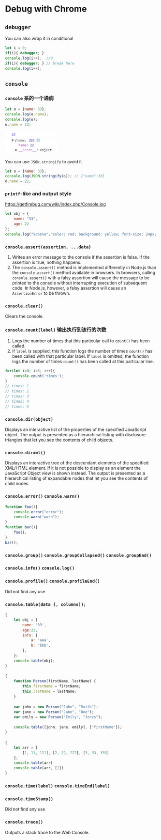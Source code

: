 # Debug with Chrome


## `debugger`
You can also wrap it in conditional
```js
let i = 0;
if(i){ debugger; }
console.log(i++);  //0
if(i){ debugger; } // break here
console.log(i++);
```


## `console`
### `console` 系的一个通病
```js
let o = {name: 33};
console.log(o.name);
console.log(o);
o.name = 22;
```
![console](console.png)  

You can use `JSON.stringify` to avoid it
```js
let o = {name: 33};
console.log(JSON.stringify(o)); // {"name":33}
o.name = 22;
```


### `printf`-like and output style
https://getfirebug.com/wiki/index.php/Console.log
```js
let obj = {
    name: "33",
    age: 22
};
console.log("%c%s%o","color: red; background: yellow; font-size: 24px; font-weight: bold;", "对象引用：", obj);
```


### `console.assert(assertion, ...data)`
1. Writes an error message to the console if the assertion is false. If the
assertion is true, nothing happens.
2. The `console.assert()` method is implemented differently in Node.js than the
`console.assert()` method available in browsers.
In browsers, calling `console.assert()` with a falsy assertion will cause the
message to be printed to the console without interrupting execution of
subsequent code. In Node.js, however, a falsy assertion will cause an
`AssertionError` to be thrown.


### `console.clear()`
Clears the console.


### `console.count(label)` 输出执行到该行的次数
1. Logs the number of times that this particular call to `count()` has been
called.
2. If `label` is supplied, this function logs the number of times `count()` has
been called with that particular label. If `label` is omitted, the function logs
 the number of times `count()` has been called at this particular line.
```js
for(let i=0; i<5; i++){
    console.count('times');
}
// times: 1
// times: 2
// times: 3
// times: 4
// times: 5
```


### `console.dir(object)`
Displays an interactive list of the properties of the specified JavaScript
object. The output is presented as a hierarchical listing with disclosure
triangles that let you see the contents of child objects.



### `console.dirxml()`
Displays an interactive tree of the descendant elements of the specified
XML/HTML element. If it is not possible to display as an element the JavaScript
Object view is shown instead. The output is presented as a hierarchical listing
of expandable nodes that let you see the contents of child nodes.


### `console.error()` `console.warn()`
```js
function foo(){
    console.error("error");
    console.warn("warn");
}
function bar(){
    foo();
}
bar();
```


### `console.group()` `console.groupCollapsed()` `console.groupEnd()`


### `console.info()` `console.log()`


### `console.profile()` `console.profileEnd()`
Did not find any use


### `console.table(data [, columns]);`
```js
{
    let obj = {
        name: '33',
        age:22,
        info: {
            a: 'aaa',
            b: 'bbb',
        },
    };
    console.table(obj);
}

{
    function Person(firstName, lastName) {
        this.firstName = firstName;
        this.lastName = lastName;
    }

    var john = new Person("John", "Smith");
    var jane = new Person("Jane", "Doe");
    var emily = new Person("Emily", "Jones");

    console.table([john, jane, emily], ["firstName"]);
}

{
    let arr = [
        [1, 11, 111], [2, 22, 222], [3, 33, 333]
    ];
    console.table(arr)
    console.table(arr, [1])
}
```


### `console.time(label)` `console.timeEnd(label)`


### `console.timeStamp()`
Did not find any use


### `console.trace()`
Outputs a stack trace to the Web Console.
